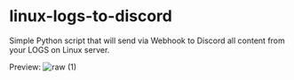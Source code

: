 # linux-logs-to-discord
Simple Python script that will send via Webhook to Discord all content from your LOGS on Linux server. 

Preview:
![raw (1)](https://github.com/plisskien/linux-logs-to-discord/assets/29129602/9bfbb55d-281f-4064-809f-436ad8f5ec1e)
